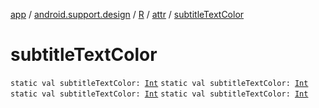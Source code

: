 [app](../../../index.md) / [android.support.design](../../index.md) / [R](../index.md) / [attr](index.md) / [subtitleTextColor](.)

# subtitleTextColor

`static val subtitleTextColor: `[`Int`](https://kotlinlang.org/api/latest/jvm/stdlib/kotlin/-int/index.html)
`static val subtitleTextColor: `[`Int`](https://kotlinlang.org/api/latest/jvm/stdlib/kotlin/-int/index.html)
`static val subtitleTextColor: `[`Int`](https://kotlinlang.org/api/latest/jvm/stdlib/kotlin/-int/index.html)
`static val subtitleTextColor: `[`Int`](https://kotlinlang.org/api/latest/jvm/stdlib/kotlin/-int/index.html)